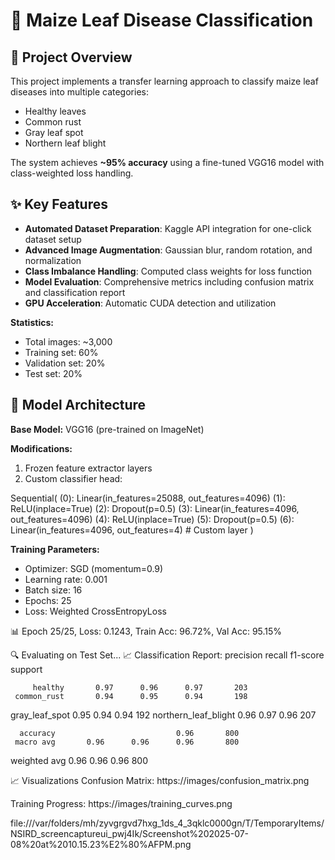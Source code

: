 # 🌽 Maize Leaf Disease Classification

## 🌟 Project Overview

This project implements a transfer learning approach to classify maize leaf diseases into multiple categories:
- Healthy leaves
- Common rust
- Gray leaf spot
- Northern leaf blight

The system achieves **~95% accuracy** using a fine-tuned VGG16 model with class-weighted loss handling.



## ✨ Key Features

- **Automated Dataset Preparation**: Kaggle API integration for one-click dataset setup
- **Advanced Image Augmentation**: Gaussian blur, random rotation, and normalization
- **Class Imbalance Handling**: Computed class weights for loss function
- **Model Evaluation**: Comprehensive metrics including confusion matrix and classification report
- **GPU Acceleration**: Automatic CUDA detection and utilization



**Statistics:**
- Total images: ~3,000
- Training set: 60%
- Validation set: 20%
- Test set: 20%

## 🧠 Model Architecture

**Base Model:** VGG16 (pre-trained on ImageNet)

**Modifications:**
1. Frozen feature extractor layers
2. Custom classifier head:

Sequential(
(0): Linear(in_features=25088, out_features=4096)
(1): ReLU(inplace=True)
(2): Dropout(p=0.5)
(3): Linear(in_features=4096, out_features=4096)
(4): ReLU(inplace=True)
(5): Dropout(p=0.5)
(6): Linear(in_features=4096, out_features=4) # Custom layer
)


**Training Parameters:**
- Optimizer: SGD (momentum=0.9)
- Learning rate: 0.001
- Batch size: 16
- Epochs: 25
- Loss: Weighted CrossEntropyLoss


📊 Epoch 25/25, Loss: 0.1243, Train Acc: 96.72%, Val Acc: 95.15%

🔍 Evaluating on Test Set...
📈 Classification Report:
                    precision  recall  f1-score   support

         healthy       0.97      0.96      0.97       203
     common_rust       0.94      0.95      0.94       198
  gray_leaf_spot       0.95      0.94      0.94       192
northern_leaf_blight  0.96      0.97      0.96       207

      accuracy                           0.96       800
     macro avg       0.96      0.96      0.96       800
  weighted avg       0.96      0.96      0.96       800




  📈 Visualizations
Confusion Matrix:
https://images/confusion_matrix.png

Training Progress:
https://images/training_curves.png

file:///var/folders/mh/zyvgrgvd7hxg_1ds_4_3qklc0000gn/T/TemporaryItems/NSIRD_screencaptureui_pwj4Ik/Screenshot%202025-07-08%20at%2010.15.23%E2%80%AFPM.png



